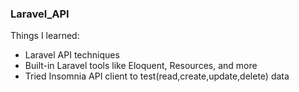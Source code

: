### Laravel_API 

Things I learned:
- Laravel API techniques
- Built-in Laravel tools like Eloquent, Resources, and more
- Tried Insomnia API client to test(read,create,update,delete) data